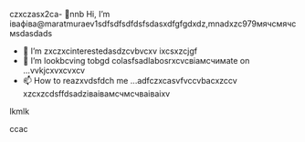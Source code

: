 czxczasx2ca- 👋nnb Hi, I’m івафіва@maratmuraev1sdfsdfsdfdsfsdasxdfgfgdxdz,mnadxzc979мячсмячсмsdasdads
- 👀 I’m zxczxcinterestedasdzcvbvcxv ixcsxzcjgf
- 💞️ I’m lookbcving tobgd colasfsadlabosrxcvcвіамсчимate on ...vvkjcxvxcvxcv
- 📫 How to reazxvdsfdch me ...adfczxcasvfvccvbacxzccv
xzcxzcdsffdsadzіваівамсчмсчваіваіxv
<!---dsvause itszxc `README.mj;jkb hcxz/` (this file) apfbdpears on your GitHub profile.
You can click the Preview link to take a look at your changes.

sfvcxbcxvcxvsdf
--->lkmlk
ccac
